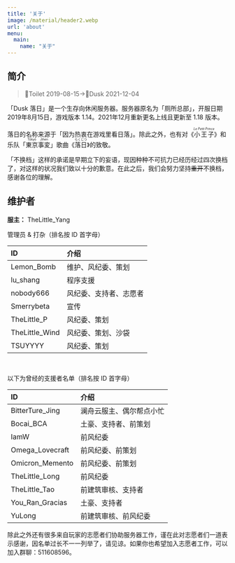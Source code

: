 ```yaml
---
title: '关于'
image: /material/header2.webp
url: 'about' 
menu:
  main:
    name: "关于"
---
```

## 简介
> 🚾Toilet 2019-08-15→🌇Dusk 2021-12-04

「Dusk 落日」是一个生存向休闲服务器。服务器原名为「厕所总部」，开服日期2019年8月15日，游戏版本 1.14。2021年12月重新更名上线且更新至 1.18 版本。

落日的名称来源于「因为热衷在游戏里看日落」。除此之外，也有对《<ruby>小王子<rt><i>Le Petit Prince</i></rt></ruby>》和乐队「<ruby>東京<rt>Tōkyō</rt>事変<rt>Jihen</rt></ruby>」歌曲《<ruby>落<rt>らく</rt>日<rt>じつ</rt></ruby>》的致敬。

「不换档」这样的承诺是早期立下的妄语，现因种种不可抗力已经历经过四次换档了，对这样的状况我们致以十分的歉意。在此之后，我们会努力坚持~~重开~~不换档，感谢各位的理解。

## 维护者

**服主：** TheLittle_Yang

管理员 & 打杂（排名按 ID 首字母）

| ID             | 介绍               |
| :------------- | :----------------- |
| Lemon_Bomb     | 维护、风纪委、策划 |
| lu_shang       | 程序支援     |
| nobody666      | 风纪委、支持者、志愿者 |
| Smerrybeta     | 宣传                   |
| TheLittle_P    | 风纪委、策划           |
| TheLittle_Wind | 风纪委、策划、沙袋     |
| TSUYYYY | 风纪委、策划 |

</br>
<p>
以下为曾经的支援者名单（排名按 ID 首字母）
</p>

| ID              | 介绍                                 |
| :-------------- | :----------------------------------- |
| BitterTure_Jing | 澜舟云服主、偶尔帮点小忙           |
| Bocai_BCA       | 土豪、支持者、前策划           |
| IamW            | 前风纪委                               |
| Omega_Lovecraft | 前风纪委、前策划                 |
| Omicron_Memento | 前风纪委、前策划                 |
| TheLittle_Long  | 前风纪委                 |
| TheLittle_Tao | 前建筑审核、支持者 |
| You_Ran_Gracias | 土豪、支持者 |
| YuLong          | 前建筑审核、前风纪委     |

除此之外还有很多来自玩家的志愿者们协助服务器工作，谨在此对志愿者们一道表示感谢，因名单过长不一一列举了，请见谅。如果你也希望加入志愿者工作，可以加入群聊：511608596。
